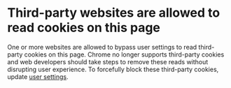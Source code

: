 # Third-party websites are allowed to read cookies on this page

One or more websites are allowed to bypass user settings to read third-party cookies on this page. Chrome no longer supports third-party cookies and web developers should take steps to remove these reads without disrupting user experience. To forcefully block these third-party cookies, update [user settings](https://support.google.com/chrome/answer/95647).
